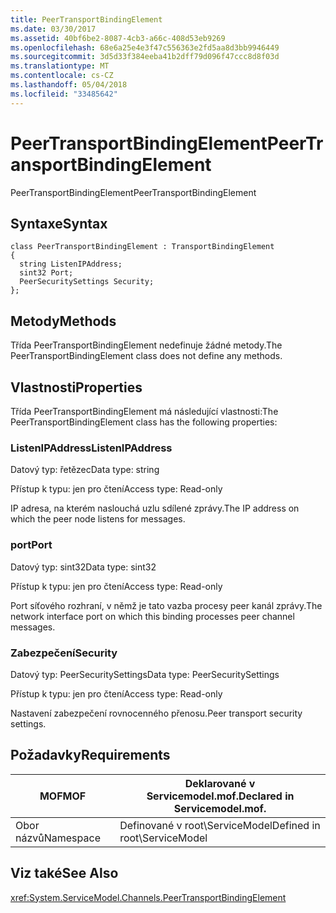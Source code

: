 ```yaml
---
title: PeerTransportBindingElement
ms.date: 03/30/2017
ms.assetid: 40bf6be2-8087-4cb3-a66c-408d53eb9269
ms.openlocfilehash: 68e6a25e4e3f47c556363e2fd5aa8d3bb9946449
ms.sourcegitcommit: 3d5d33f384eeba41b2dff79d096f47ccc8d8f03d
ms.translationtype: MT
ms.contentlocale: cs-CZ
ms.lasthandoff: 05/04/2018
ms.locfileid: "33485642"
---
```

# <a name="peertransportbindingelement"></a><span data-ttu-id="99866-102">PeerTransportBindingElement</span><span class="sxs-lookup"><span data-stu-id="99866-102">PeerTransportBindingElement</span></span>
<span data-ttu-id="99866-103">PeerTransportBindingElement</span><span class="sxs-lookup"><span data-stu-id="99866-103">PeerTransportBindingElement</span></span>  
  
## <a name="syntax"></a><span data-ttu-id="99866-104">Syntaxe</span><span class="sxs-lookup"><span data-stu-id="99866-104">Syntax</span></span>  
  
```  
class PeerTransportBindingElement : TransportBindingElement  
{  
  string ListenIPAddress;  
  sint32 Port;  
  PeerSecuritySettings Security;  
};  
```  
  
## <a name="methods"></a><span data-ttu-id="99866-105">Metody</span><span class="sxs-lookup"><span data-stu-id="99866-105">Methods</span></span>  
 <span data-ttu-id="99866-106">Třída PeerTransportBindingElement nedefinuje žádné metody.</span><span class="sxs-lookup"><span data-stu-id="99866-106">The PeerTransportBindingElement class does not define any methods.</span></span>  
  
## <a name="properties"></a><span data-ttu-id="99866-107">Vlastnosti</span><span class="sxs-lookup"><span data-stu-id="99866-107">Properties</span></span>  
 <span data-ttu-id="99866-108">Třída PeerTransportBindingElement má následující vlastnosti:</span><span class="sxs-lookup"><span data-stu-id="99866-108">The PeerTransportBindingElement class has the following properties:</span></span>  
  
### <a name="listenipaddress"></a><span data-ttu-id="99866-109">ListenIPAddress</span><span class="sxs-lookup"><span data-stu-id="99866-109">ListenIPAddress</span></span>  
 <span data-ttu-id="99866-110">Datový typ: řetězec</span><span class="sxs-lookup"><span data-stu-id="99866-110">Data type: string</span></span>  
  
 <span data-ttu-id="99866-111">Přístup k typu: jen pro čtení</span><span class="sxs-lookup"><span data-stu-id="99866-111">Access type: Read-only</span></span>  
  
 <span data-ttu-id="99866-112">IP adresa, na kterém naslouchá uzlu sdílené zprávy.</span><span class="sxs-lookup"><span data-stu-id="99866-112">The IP address on which the peer node listens for messages.</span></span>  
  
### <a name="port"></a><span data-ttu-id="99866-113">port</span><span class="sxs-lookup"><span data-stu-id="99866-113">Port</span></span>  
 <span data-ttu-id="99866-114">Datový typ: sint32</span><span class="sxs-lookup"><span data-stu-id="99866-114">Data type: sint32</span></span>  
  
 <span data-ttu-id="99866-115">Přístup k typu: jen pro čtení</span><span class="sxs-lookup"><span data-stu-id="99866-115">Access type: Read-only</span></span>  
  
 <span data-ttu-id="99866-116">Port síťového rozhraní, v němž je tato vazba procesy peer kanál zprávy.</span><span class="sxs-lookup"><span data-stu-id="99866-116">The network interface port on which this binding processes peer channel messages.</span></span>  
  
### <a name="security"></a><span data-ttu-id="99866-117">Zabezpečení</span><span class="sxs-lookup"><span data-stu-id="99866-117">Security</span></span>  
 <span data-ttu-id="99866-118">Datový typ: PeerSecuritySettings</span><span class="sxs-lookup"><span data-stu-id="99866-118">Data type: PeerSecuritySettings</span></span>  
  
 <span data-ttu-id="99866-119">Přístup k typu: jen pro čtení</span><span class="sxs-lookup"><span data-stu-id="99866-119">Access type: Read-only</span></span>  
  
 <span data-ttu-id="99866-120">Nastavení zabezpečení rovnocenného přenosu.</span><span class="sxs-lookup"><span data-stu-id="99866-120">Peer transport security settings.</span></span>  
  
## <a name="requirements"></a><span data-ttu-id="99866-121">Požadavky</span><span class="sxs-lookup"><span data-stu-id="99866-121">Requirements</span></span>  
  
|<span data-ttu-id="99866-122">MOF</span><span class="sxs-lookup"><span data-stu-id="99866-122">MOF</span></span>|<span data-ttu-id="99866-123">Deklarované v Servicemodel.mof.</span><span class="sxs-lookup"><span data-stu-id="99866-123">Declared in Servicemodel.mof.</span></span>|  
|---------|-----------------------------------|  
|<span data-ttu-id="99866-124">Obor názvů</span><span class="sxs-lookup"><span data-stu-id="99866-124">Namespace</span></span>|<span data-ttu-id="99866-125">Definované v root\ServiceModel</span><span class="sxs-lookup"><span data-stu-id="99866-125">Defined in root\ServiceModel</span></span>|  
  
## <a name="see-also"></a><span data-ttu-id="99866-126">Viz také</span><span class="sxs-lookup"><span data-stu-id="99866-126">See Also</span></span>  
 <xref:System.ServiceModel.Channels.PeerTransportBindingElement>
